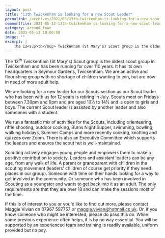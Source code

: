 ```yaml
---
layout: post
title: "13th Twickenham is looking for a new Scout Leader"
permalink: /archives/2021/05/13th-twickenham-is-looking-for-a-new-scout-leader.html
commentfile: 2021-05-13-13th-twickenham-is-looking-for-a-new-scout-leader
category: around_town
date: 2021-05-13 10:00:00
image: ""
excerpt: |
    The 13<sup>th</sup> Twickenham (St Mary's) Scout group is the oldest scout group in Twickenham and has been running for over 110 years.  It has its own headquarters in Seymour Gardens, Twickenham.  We are an active and flourishing group with no shortage of children wanting to join, but are now in need of more adult help.
---
```


The 13<sup>th</sup> Twickenham (St Mary's) Scout group is the oldest scout group in Twickenham and has been running for over 110 years.  It has its own headquarters in Seymour Gardens, Twickenham.  We are an active and flourishing group with no shortage of children wanting to join, but are now in need of more adult help.

We are looking for a new leader for our Scouts section as our Scout leader who has been with us for 12 years is retiring in July. Scouts meet on Fridays between 7.30pm and 9pm and are aged 10&#189; to 14&#189; and is open to girls and boys. The current Scout leader is assisted by another leader and also sometimes with a student.

We run a fantastic mix of activities for the Scouts, including orienteering, riffle shooting, outdoor cooking, Burns Night Supper, swimming, bowling, walking holidays, Summer Camps and more recently cooking, knotting and quizzes over Zoom.  There is also an Executive Committee which supports the leaders and ensures the scout hut is well-maintained.

Scouting actively engages young people and empowers them to make a positive contribution to society.  Leaders and assistant leaders can be any age, from any walk of life.  A parent or grandparent with children in the scouting movement (leaders' children of course get priority if they need places in our group).  Someone with time on their hands looking for a way to get involved in the community.  Or someone who has been involved in Scouting as a youngster and wants to get back into it as an adult. The only requirements are that they are over 18 and can make the sessions most of the time.

If this is of interest to you or you'd like to find out more, please contact Maggie Vivian on 07967 597757 or  [maggie.vivian@hotmail.co.uk](mailto:maggie.vivian@hotmail.co.uk).  Or, if you know someone who might be interested, please do pass this on. While some previous experience often helps, it is by no way essential.  You will be supported by an experienced team and training is readily available, uniform provided but no pay.
